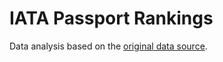 # IATA Passport Rankings

Data analysis based on the [original data source](https://www.henleypassportindex.com/). 
